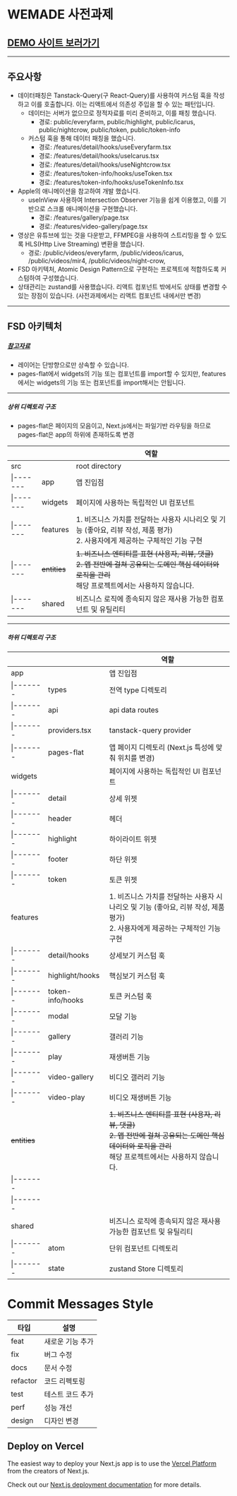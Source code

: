 # WEMADE 사전과제

## [DEMO 사이트 보러가기](https://wemade-wookiya1364s-projects.vercel.app/)

---

## 주요사항
- 데이터패칭은 Tanstack-Query(구 React-Query)를 사용하여 커스텀 훅을 작성하고 이를 호출합니다. 이는 리액트에서 의존성 주입을 할 수 있는 패턴입니다.
    - 데이터는 서버가 없으므로 정적자료를 미리 준비하고, 이를 패칭 했습니다.
        - 경로: public/everyfarm, public/highlight, public/icarus, public/nightcrow, public/token, public/token-info
    - 커스텀 훅을 통해 데이터 패칭을 했습니다.
        - 경로: /features/detail/hooks/useEveryfarm.tsx
        - 경로: /features/detail/hooks/useIcarus.tsx
        - 경로: /features/detail/hooks/useNightcrow.tsx
        - 경로: /features/token-info/hooks/useToken.tsx
        - 경로: /features/token-info/hooks/useTokenInfo.tsx
- Apple의 애니메이션을 참고하여 개발 했습니다.
    - useInView 사용하여 Intersection Observer 기능을 쉽게 이용했고, 이를 기반으로 스크롤 애니메이션을 구현했습니다.
        - 경로: /features/gallery/page.tsx
        - 경로: /features/video-gallery/page.tsx
- 영상은 유튜브에 있는 것을 다운받고, FFMPEG을 사용하여 스트리밍을 할 수 있도록 HLS(Http Live Streaming) 변환을 했습니다.
    - 경로: /public/videos/everyfarm, /public/videos/icarus, /public/videos/mir4, /public/videos/night-crow, 
- FSD 아키텍처, Atomic Design Pattern으로 구현하는 프로젝트에 적합하도록 커스텀하여 구성했습니다.
- 상태관리는 zustand를 사용했습니다. 리액트 컴포넌트 밖에서도 상태를 변경할 수 있는 장점이 있습니다. (사전과제에서는 리액트 컴포넌트 내에서만 변경)

----


## FSD 아키텍처 
##### [참고자료](https://emewjin.github.io/feature-sliced-design)
- 레이어는 단방향으로만 상속할 수 있습니다.
- pages-flat에서 widgets의 기능 또는 컴포넌트를 import할 수 있지만, features에서는 widgets의 기능 또는 컴포넌트를 import해서는 안됩니다.

----

##### 상위 디렉토리 구조 
* pages-flat은 페이지의 모음이고, Next.js에서는 파일기반 라우팅을 하므로 pages-flat은 app의 하위에 존재하도록 변경

|||역할|
|--|--|--|
|src||root directory|
|\|-------|app|앱 진입점|
|\|-------|widgets|페이지에 사용하는 독립적인 UI 컴포넌트|
|\|-------|features|1. 비즈니스 가치를 전달하는 사용자 시나리오 및 기능 (좋아요, 리뷰 작성, 제품 평가)<br>2. 사용자에게 제공하는 구체적인 기능 구현|
|\|-------|~~entities~~|~~1. 비즈니스 엔티티를 표현 (사용자, 리뷰, 댓글)<br>2. 앱 전반에 걸쳐 공유되는 도메인 핵심 데이터와 로직을 관리~~<br>해당 프로젝트에서는 사용하지 않습니다.|
|\|-------|shared|비즈니스 로직에 종속되지 않은 재사용 가능한 컴포넌트 및 유틸리티|

---

##### 하위 디렉토리 구조

|||역할|
|--|--|--|
|app||앱 진입점|
|\|-------|types|전역 type 디렉토리|
|\|-------|api|api data routes|
|\|-------|providers.tsx|tanstack-query provider|
|\|-------|pages-flat|앱 페이지 디렉토리 (Next.js 특성에 맞춰 위치를 변경)|
|widgets||페이지에 사용하는 독립적인 UI 컴포넌트|
|\|-------|detail|상세 위젯|
|\|-------|header|헤더|
|\|-------|highlight|하이라이트 위젯|
|\|-------|footer|하단 위젯|
|\|-------|token|토큰 위젯|
|features||1. 비즈니스 가치를 전달하는 사용자 시나리오 및 기능 (좋아요, 리뷰 작성, 제품 평가)<br>2. 사용자에게 제공하는 구체적인 기능 구현|
|\|-------|detail/hooks|상세보기 커스텀 훅|
|\|-------|highlight/hooks|핵심보기 커스텀 훅|
|\|-------|token-info/hooks|토큰 커스텀 훅|
|\|-------|modal|모달 기능|
|\|-------|gallery|갤러리 기능|
|\|-------|play|재생버튼 기능|
|\|-------|video-gallery|비디오 갤러리 기능|
|\|-------|video-play|비디오 재생버튼 기능|
|~~entities~~||~~1. 비즈니스 엔티티를 표현 (사용자, 리뷰, 댓글)<br>2. 앱 전반에 걸쳐 공유되는 도메인 핵심 데이터와 로직을 관리~~<br>해당 프로젝트에서는 사용하지 않습니다.|
|\|-------|||
|\|-------|||
|shared||비즈니스 로직에 종속되지 않은 재사용 가능한 컴포넌트 및 유틸리티|
|\|-------|atom|단위 컴포넌트 디렉토리|
|\|-------|state|zustand Store 디렉토리|


# Commit Messages Style

|타입|설명|
|-----|-----|
|feat|새로운 기능 추가|
|fix|버그 수정|
|docs|문서 수정|
|refactor|코드 리펙토링|
|test|테스트 코드 추가|
|perf|성능 개선|
|design|디자인 변경|



## Deploy on Vercel

The easiest way to deploy your Next.js app is to use the [Vercel Platform](https://vercel.com/new?utm_medium=default-template&filter=next.js&utm_source=create-next-app&utm_campaign=create-next-app-readme) from the creators of Next.js.

Check out our [Next.js deployment documentation](https://nextjs.org/docs/deployment) for more details.
